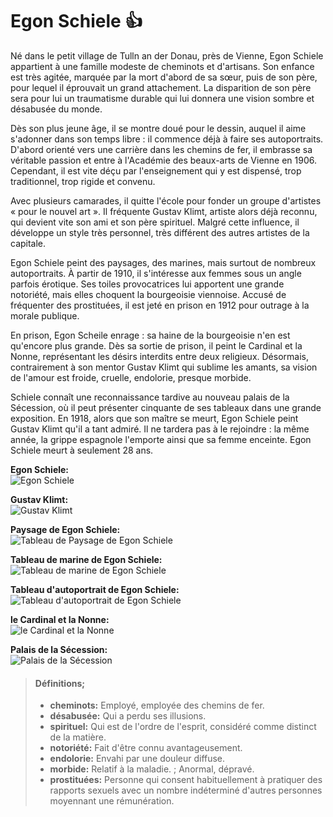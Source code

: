# Egon Schiele 👍

Né dans le petit village de Tulln an der Donau, près de Vienne, Egon Schiele appartient à une famille modeste de cheminots et d'artisans. Son enfance est très agitée, marquée par la mort d'abord de sa sœur, puis de son père, pour lequel il éprouvait un grand attachement. La disparition de son père sera pour lui un traumatisme durable qui lui donnera une vision sombre et désabusée du monde.

Dès son plus jeune âge, il se montre doué pour le dessin, auquel il aime s'adonner dans son temps libre : il commence déjà à faire ses autoportraits. D'abord orienté vers une carrière dans les chemins de fer, il embrasse sa véritable passion et entre à l'Académie des beaux-arts de Vienne en 1906. Cependant, il est vite déçu par l'enseignement qui y est dispensé, trop traditionnel, trop rigide et convenu.

Avec plusieurs camarades, il quitte l'école pour fonder un groupe d'artistes « pour le nouvel art ». Il fréquente Gustav Klimt, artiste alors déjà reconnu, qui devient vite son ami et son père spirituel. Malgré cette influence, il développe un style très personnel, très différent des autres artistes de la capitale.

Egon Schiele peint des paysages, des marines, mais surtout de nombreux autoportraits. À partir de 1910, il s'intéresse aux femmes sous un angle parfois érotique. Ses toiles provocatrices lui apportent une grande notoriété, mais elles choquent la bourgeoisie viennoise. Accusé de fréquenter des prostituées, il est jeté en prison en 1912 pour outrage à la morale publique.

En prison, Egon Scheile enrage : sa haine de la bourgeoisie n'en est qu'encore plus grande. Dès sa sortie de prison, il peint le Cardinal et la Nonne, représentant les désirs interdits entre deux religieux. Désormais, contrairement à son mentor Gustav Klimt qui sublime les amants, sa vision de l'amour est froide, cruelle, endolorie, presque morbide.

Schiele connaît une reconnaissance tardive au nouveau palais de la Sécession, où il peut présenter cinquante de ses tableaux dans une grande exposition. En 1918, alors que son maître se meurt, Egon Schiele peint Gustav Klimt qu'il a tant admiré. Il ne tardera pas à le rejoindre : la même année, la grippe espagnole l'emporte ainsi que sa femme enceinte. Egon Schiele meurt à seulement 28 ans. 


**Egon Schiele:**
</br>
![Egon Schiele](lui.jpg)

**Gustav Klimt:**
</br>
![Gustav Klimt](Gustav.jpg)

**Paysage de Egon Schiele:**
</br>
![Tableau de Paysage de Egon Schiele](paysage.jpg)

**Tableau de marine de Egon Schiele:**
</br>
![Tableau de marine de Egon Schiele](Gustav.jpg)

**Tableau d'autoportrait de Egon Schiele:**
</br>
![Tableau d'autoportrait de Egon Schiele](auto.jpg)

**le Cardinal et la Nonne:**
</br>
![le Cardinal et la Nonne](cardinal.jpg)

**Palais de la Sécession:**
</br>
![Palais de la Sécession](palais.jpg)



> #### Définitions;
>
> - **cheminots:** Employé, employée des chemins de fer.
> - **désabusée:** Qui a perdu ses illusions.
> - **spirituel:** Qui est de l'ordre de l'esprit, considéré comme distinct de la matière.
> - **notoriété:** Fait d'être connu avantageusement.
> - **endolorie:** Envahi par une douleur diffuse.
> - **morbide:** Relatif à la maladie. ; Anormal, dépravé.
> - **prostituées:** Personne qui consent habituellement à pratiquer des rapports sexuels avec un nombre indéterminé d'autres personnes moyennant une rémunération.
